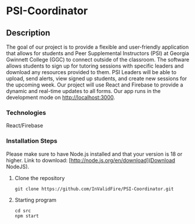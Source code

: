 # PSI-Coordinator

## Description

The goal of our project is to provide a flexible and user-friendly application that allows for students and Peer Supplemental Instructors (PSI) at Georgia Gwinnett College (GGC) to connect outside of the classroom. The software allows students to sign up for tutoring sessions with specific leaders and download any resources provided to them. PSI Leaders will be able to upload, send alerts, view signed up students, and create new sessions for the upcoming week. Our project will use React and Firebase to provide a dynamic and real-time updates to all forms. Our app runs in the development mode on [http://localhost:3000](http://localhost:3000).

### Technologies

React/Firebase

### Installation Steps

Please make sure to have Node.js installed and that your version is 18 or higher. Link to download: [http://node.js.org/en/download](Download NodeJS).

1. Clone the repository
   ```
   git clone https://github.com/InValidFire/PSI-Coordinator.git
   ```
2. Starting program
   ```
   cd src
   npm start
   ```
